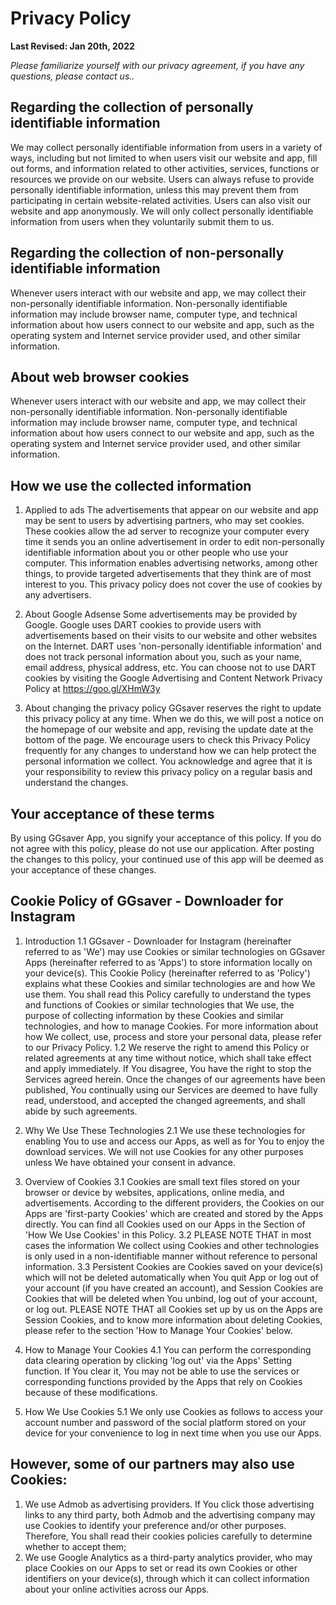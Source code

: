 # Privacy Policy

**Last Revised: Jan 20th, 2022**

*Please familiarize yourself with our privacy agreement, if you have any questions, please contact us..*


## Regarding the collection of personally identifiable information
We may collect personally identifiable information from users in a variety of ways, including but not limited to when users visit our website and app, fill out forms, and information related to other activities, services, functions or resources we provide on our website. Users can always refuse to provide personally identifiable information, unless this may prevent them from participating in certain website-related activities. Users can also visit our website and app anonymously. We will only collect personally identifiable information from users when they voluntarily submit them to us.
 
## Regarding the collection of non-personally identifiable information
Whenever users interact with our website and app, we may collect their non-personally identifiable information. Non-personally identifiable information may include browser name, computer type, and technical information about how users connect to our website and app, such as the operating system and Internet service provider used, and other similar information.

## About web browser cookies
Whenever users interact with our website and app, we may collect their non-personally identifiable information. Non-personally identifiable information may include browser name, computer type, and technical information about how users connect to our website and app, such as the operating system and Internet service provider used, and other similar information.

## How we use the collected information
1. Applied to ads
   The advertisements that appear on our website and app may be sent to users by advertising partners, who may set cookies. These cookies allow the ad server to recognize your computer every time it sends you an online advertisement in order to edit non-personally identifiable information about you or other people who use your computer. This information enables advertising networks, among other things, to provide targeted advertisements that they think are of most interest to you. This privacy policy does not cover the use of cookies by any advertisers.

2. About Google Adsense
   Some advertisements may be provided by Google. Google uses DART cookies to provide users with advertisements based on their visits to our website and other websites on the Internet. DART uses 'non-personally identifiable information' and does not track personal information about you, such as your name, email address, physical address, etc. You can choose not to use DART cookies by visiting the Google Advertising and Content Network Privacy Policy at https://goo.gl/XHmW3y
3. About changing the privacy policy
   GGsaver reserves the right to update this privacy policy at any time. When we do this, we will post a notice on the homepage of our website and app, revising the update date at the bottom of the page. We encourage users to check this Privacy Policy frequently for any changes to understand how we can help protect the personal information we collect. You acknowledge and agree that it is your responsibility to review this privacy policy on a regular basis and understand the changes.

## Your acceptance of these terms
By using GGsaver App, you signify your acceptance of this policy. If you do not agree with this policy, please do not use our application. After posting the changes to this policy, your continued use of this app will be deemed as your acceptance of these changes.

## Cookie Policy of GGsaver - Downloader for Instagram
1. Introduction
1.1 GGsaver - Downloader for Instagram (hereinafter referred to as 'We') may use Cookies or similar technologies on GGsaver Apps (hereinafter referred to as 'Apps') to store information locally on your device(s). This Cookie Policy (hereinafter referred to as 'Policy') explains what these Cookies and similar technologies are and how We use them. You shall read this Policy carefully to understand the types and functions of Cookies or similar technologies that We use, the purpose of collecting information by these Cookies and similar technologies, and how to manage Cookies. For more information about how We collect, use, process and store your personal data, please refer to our Privacy Policy.
1.2 We reserve the right to amend this Policy or related agreements at any time without notice, which shall take effect and apply immediately. If You disagree, You have the right to stop the Services agreed herein. Once the changes of our agreements have been published, You continually using our Services are deemed to have fully read, understood, and accepted the changed agreements, and shall abide by such agreements.

2. Why We Use These Technologies
2.1 We use these technologies for enabling You to use and access our Apps, as well as for You to enjoy the download services. We will not use Cookies for any other purposes unless We have obtained your consent in advance.

3. Overview of Cookies
3.1 Cookies are small text files stored on your browser or device by websites, applications, online media, and advertisements. According to the different providers, the Cookies on our Apps are 'first-party Cookies' which are created and stored by the Apps directly. You can find all Cookies used on our Apps in the Section of 'How We Use Cookies' in this Policy.
3.2 PLEASE NOTE THAT in most cases the information We collect using Cookies and other technologies is only used in a non-identifiable manner without reference to personal information.
3.3 Persistent Cookies are Cookies saved on your device(s) which will not be deleted automatically when You quit App or log out of your account (if you have created an account), and Session Cookies are Cookies that will be deleted when You unbind, log out of your account, or log out.
PLEASE NOTE THAT all Cookies set up by us on the Apps are Session Cookies, and to know more information about deleting Cookies, please refer to the section 'How to Manage Your Cookies' below.

4. How to Manage Your Cookies
4.1 You can perform the corresponding data clearing operation by clicking 'log out' via the Apps' Setting function. If You clear it, You may not be able to use the services or corresponding functions provided by the Apps that rely on Cookies because of these modifications.

5. How We Use Cookies
5.1 We only use Cookies as follows to access your account number and password of the social platform stored on your device for your convenience to log in next time when you use our Apps.

## However, some of our partners may also use Cookies:
1. We use Admob as advertising providers. If You click those advertising links to any third party, both Admob and the advertising company may use Cookies to identify your preference and/or other purposes. Therefore, You shall read their cookies policies carefully to determine whether to accept them;
2. We use Google Analytics as a third-party analytics provider, who may place Cookies on our Apps to set or read its own Cookies or other identifiers on your device(s), through which it can collect information about your online activities across our Apps.